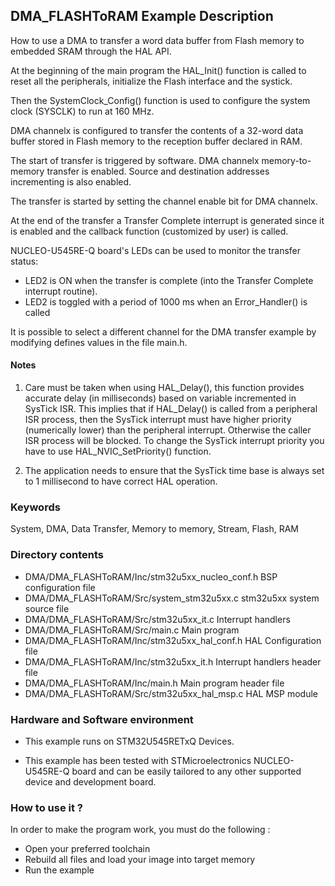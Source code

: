 ## <b>DMA_FLASHToRAM Example Description</b>

How to use a DMA to transfer a word data buffer from Flash memory to embedded
SRAM through the HAL API.

At the beginning of the main program the HAL_Init() function is called to reset
all the peripherals, initialize the Flash interface and the systick.

Then the SystemClock_Config() function is used to configure the system
clock (SYSCLK) to run at 160 MHz.

DMA channelx is configured to transfer the contents of a 32-word data
buffer stored in Flash memory to the reception buffer declared in RAM.

The start of transfer is triggered by software. DMA channelx memory-to-memory
transfer is enabled. Source and destination addresses incrementing is also enabled.

The transfer is started by setting the channel enable bit for DMA channelx.

At the end of the transfer a Transfer Complete interrupt is generated since it
is enabled and the callback function (customized by user) is called.

NUCLEO-U545RE-Q board's LEDs can be used to monitor the transfer status:

 - LED2 is ON when the transfer is complete (into the Transfer Complete interrupt
   routine).
 - LED2 is toggled with a period of 1000 ms when an Error_Handler() is called

It is possible to select a different channel for the DMA transfer
example by modifying defines values in the file main.h.

#### <b>Notes</b>

 1. Care must be taken when using HAL_Delay(), this function provides accurate delay (in milliseconds)
    based on variable incremented in SysTick ISR. This implies that if HAL_Delay() is called from
    a peripheral ISR process, then the SysTick interrupt must have higher priority (numerically lower)
    than the peripheral interrupt. Otherwise the caller ISR process will be blocked.
    To change the SysTick interrupt priority you have to use HAL_NVIC_SetPriority() function.

 2. The application needs to ensure that the SysTick time base is always set to 1 millisecond
    to have correct HAL operation.

### <b>Keywords</b>

System, DMA, Data Transfer, Memory to memory, Stream, Flash, RAM

### <b>Directory contents</b>

  - DMA/DMA_FLASHToRAM/Inc/stm32u5xx_nucleo_conf.h  BSP configuration file
  - DMA/DMA_FLASHToRAM/Src/system_stm32u5xx.c           stm32u5xx system source file
  - DMA/DMA_FLASHToRAM/Src/stm32u5xx_it.c               Interrupt handlers
  - DMA/DMA_FLASHToRAM/Src/main.c                       Main program
  - DMA/DMA_FLASHToRAM/Inc/stm32u5xx_hal_conf.h         HAL Configuration file
  - DMA/DMA_FLASHToRAM/Inc/stm32u5xx_it.h               Interrupt handlers header file
  - DMA/DMA_FLASHToRAM/Inc/main.h                       Main program header file
  - DMA/DMA_FLASHToRAM/Src/stm32u5xx_hal_msp.c          HAL MSP module


### <b>Hardware and Software environment</b>

  - This example runs on STM32U545RETxQ Devices.

  - This example has been tested with STMicroelectronics NUCLEO-U545RE-Q
    board and can be easily tailored to any other supported device
    and development board.

### <b>How to use it ?</b>

In order to make the program work, you must do the following :

 - Open your preferred toolchain
 - Rebuild all files and load your image into target memory
 - Run the example
